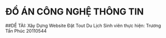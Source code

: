 # ĐỒ ÁN CÔNG NGHỆ THÔNG TIN
##DỀ TÀI: Xây Dựng Website Đặt Tout Du Lịch
Sinh viên thực hiện: Trương Tấn Phúc 20110544
